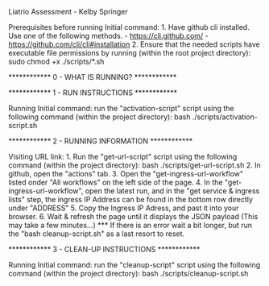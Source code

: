 Liatrio Assessment - Kelby Springer


Prerequisites before running Initial command:
    1. Have github cli installed. Use one of the following methods.
        - https://cli.github.com/
        - https://github.com/cli/cli#installation
    2. Ensure that the needed scripts have executable file permissions by running (within the root project directory):
        sudo chmod +x ./scripts/*.sh

************ 0 - WHAT IS RUNNING? ************


************ 1 - RUN INSTRUCTIONS ************

Running Initial command:
    run the "activation-script" script using the following command (within the project directory):
        bash ./scripts/activation-script.sh

************ 2 - RUNNING INFORMATION ************

Visiting URL link:
    1. Run the "get-url-script" script using the following command (within the project directory):
        bash ./scripts/get-url-script.sh
    2. In github, open the "actions" tab.
    3. Open the "get-ingress-url-workflow" listed onder "All workflows" on the left side of the page.
    4. In the "get-ingress-url-workflow", open the latest run, and in the "get service & ingress lists" step,
        the ingress IP Address can be found in the bottom row directly under "ADDRESS"
    5. Copy the Ingress IP Adress, and past it into your browser.
    6. Wait & refresh the page until it displays the JSON payload (This may take a few minutes...)
        *** If there is an error wait a bit longer, but run the "bash cleanup-script.sh" as a last resort to reset.

************ 3 - CLEAN-UP INSTRUCTIONS ************

Running Initial command:
    run the "cleanup-script" script using the following command (within the project directory):
        bash ./scripts/cleanup-script.sh

